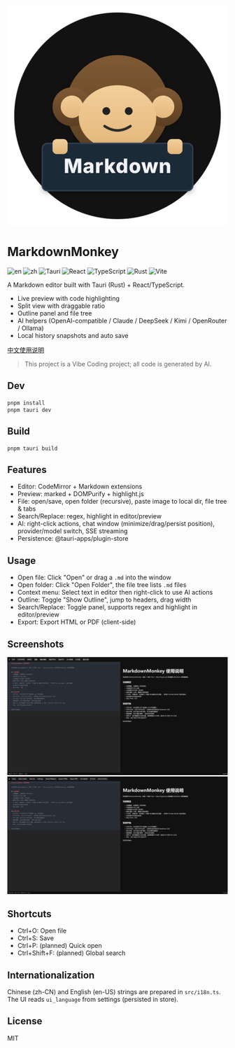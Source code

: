 ![editor](assets/icon.svg)
# MarkdownMonkey

![en](https://img.shields.io/badge/lang-English-blue) ![zh](https://img.shields.io/badge/lang-zh--CN-brightgreen) ![Tauri](https://img.shields.io/badge/Tauri-2.x-24C8DB?logo=tauri&logoColor=white) ![React](https://img.shields.io/badge/React-19-61DAFB?logo=react&logoColor=white) ![TypeScript](https://img.shields.io/badge/TypeScript-5-blue?logo=typescript&logoColor=white) ![Rust](https://img.shields.io/badge/Rust-stable-000?logo=rust&logoColor=white) ![Vite](https://img.shields.io/badge/Vite-7-646CFF?logo=vite&logoColor=white)

A Markdown editor built with Tauri (Rust) + React/TypeScript.

- Live preview with code highlighting
- Split view with draggable ratio
- Outline panel and file tree
- AI helpers (OpenAI-compatible / Claude / DeepSeek / Kimi / OpenRouter / Ollama)
- Local history snapshots and auto save

[中文使用说明](README.zh-CN.md)

> This project is a Vibe Coding project; all code is generated by AI.

 

## Dev

```
pnpm install
pnpm tauri dev
```

## Build

```
pnpm tauri build
```

## Features

- Editor: CodeMirror + Markdown extensions
- Preview: marked + DOMPurify + highlight.js
- File: open/save, open folder (recursive), paste image to local dir, file tree & tabs
- Search/Replace: regex, highlight in editor/preview
- AI: right-click actions, chat window (minimize/drag/persist position), provider/model switch, SSE streaming
- Persistence: @tauri-apps/plugin-store

## Usage
- Open file: Click "Open" or drag a `.md` into the window
- Open folder: Click "Open Folder", the file tree lists `.md` files
- Context menu: Select text in editor then right-click to use AI actions
- Outline: Toggle "Show Outline", jump to headers, drag width
- Search/Replace: Toggle panel, supports regex and highlight in editor/preview
- Export: Export HTML or PDF (client-side)

## Screenshots

![editor](assets/screenshot.png)
![ai-chat](assets/screenshot2.png)

## Shortcuts
- Ctrl+O: Open file
- Ctrl+S: Save
- Ctrl+P: (planned) Quick open
- Ctrl+Shift+F: (planned) Global search

## Internationalization
Chinese (zh-CN) and English (en-US) strings are prepared in `src/i18n.ts`. The UI reads `ui_language` from settings (persisted in store).

## License
MIT
